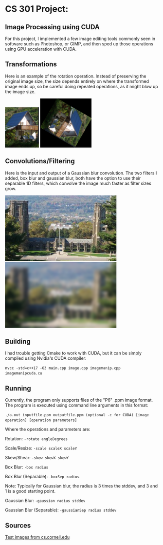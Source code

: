 # CS 301 Project:

## Image Processing using CUDA

For this project, I implemented a few image editing tools commonly seen in software such as Photoshop, or GIMP, 
and then sped up those operations using GPU acceleration with CUDA.

## Transformations

Here is an example of the rotation operation. Instead of preserving the original image size,
the size depends entirely on where the transformed image ends up, so be careful doing repeated operations, as it might blow up the image size.

![House](https://github.com/andrewsng/ImageManipTool/blob/main/test/output/house_2.png?raw=true)
![RotatedHouse](https://github.com/andrewsng/ImageManipTool/blob/main/test/output/house_2_rotate.png?raw=true)

## Convolutions/Filtering

Here is the input and output of a Gaussian blur convolution. The two filters I added, box blur and gaussian blur, both have the option to 
use their separable 1D filters, which convolve the image much faster as filter sizes grow.

![Building](https://github.com/andrewsng/ImageManipTool/blob/main/test/output/west_2.png?raw=true)
![BlurredBuilding](https://github.com/andrewsng/ImageManipTool/blob/main/test/output/west_2_gauss.png?raw=true)

## Building

I had trouble getting Cmake to work with CUDA, but it can be simply compiled using Nvidia's CUDA compiler:

`nvcc -std=c++17 -O3 main.cpp image.cpp imagemanip.cpp imagemanipcuda.cu`

## Running

Currently, the program only supports files of the "P6" .ppm image format.
The program is executed using command line arguments in this format:

`./a.out inputfile.ppm outputfile.ppm (optional -c for CUDA) [image operation] [operation parameters]`

Where the operations and parameters are:

Rotation:                   `-rotate angleDegrees`

Scale/Resize:               `-scale scaleX scaleY`

Skew/Shear:                 `-skew skewX skewY`

Box Blur:                   `-box radius`

Box Blur (Separable):       `-boxSep radius`

Note: Typically for Gaussian blur, the radius is 3 times the stddev, and 3 and 1 is a good starting point.

Gaussian Blur:              `-gaussian radius stddev`

Gaussian Blur (Separable):  `-gaussianSep radius stddev`


## Sources

[Test images from cs.cornell.edu](http://www.cs.cornell.edu/courses/cs664/2003fa/images/)
